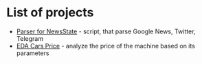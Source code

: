 # List of projects

- [Parser for NewsState](https://github.com/Pelmeshek1706/parser) - script, that parse Google News, Twitter, Telegram
- [EDA Cars Price](https://github.com/Pelmeshek1706/eda_cars) - analyze the price of the machine based on its parameters  
